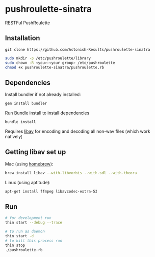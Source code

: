 pushroulette-sinatra
====================

RESTFul PushRoulette

## Installation

    git clone https://github.com/Astonish-Results/pushroulette-sinatra
```bash
sudo mkdir -p /etc/pushroulette/library
sudo chown -R <you>:<your group> /etc/pushroulette
chmod +x pushroulette-sinatra/pushroulette.rb
```

## Dependencies

Install bundler if not already installed:
```bash
gem install bundler
```

Run Bundle install to install dependencies
```bash
bundle install
```

Requires [libav](https://libav.org/) for encoding and decoding all non-wav files (which work natively)

## Getting libav set up

Mac (using [homebrew](http://brew.sh)):

```bash
brew install libav --with-libvorbis --with-sdl --with-theora
```

Linux (using aptitude):

```bash
apt-get install ffmpeg libavcodec-extra-53
```

## Run

```bash
# for development run
thin start --debug --trace

# to run as daemon
thin start -d
# to kill this process run
thin stop
./pushroulette.rb
```

